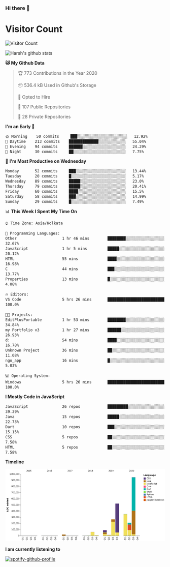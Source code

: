 ### Hi there 👋 

# Visitor Count
![Visitor Count](https://profile-counter.glitch.me/harsh2201/count.svg)

![Harsh's github stats](https://github-readme-stats.vercel.app/api?username=harsh2201&show_icons=true&theme=radical)


<!--START_SECTION:waka-->
**🐱 My Github Data** 

> 🏆 773 Contributions in the Year 2020
 > 
> 📦 536.4 kB Used in Github's Storage 
 > 
> 💼 Opted to Hire
 > 
> 📜 107 Public Repositories
 > 
> 🔑 28 Private Repositories 

**I'm an Early 🐤** 

```text
🌞 Morning    50 commits     ███░░░░░░░░░░░░░░░░░░░░░░   12.92% 
🌆 Daytime    213 commits    █████████████░░░░░░░░░░░░   55.04% 
🌃 Evening    94 commits     ██████░░░░░░░░░░░░░░░░░░░   24.29% 
🌙 Night      30 commits     ██░░░░░░░░░░░░░░░░░░░░░░░   7.75%

```
📅 **I'm Most Productive on Wednesday** 

```text
Monday       52 commits     ███░░░░░░░░░░░░░░░░░░░░░░   13.44% 
Tuesday      20 commits     █░░░░░░░░░░░░░░░░░░░░░░░░   5.17% 
Wednesday    89 commits     █████░░░░░░░░░░░░░░░░░░░░   23.0% 
Thursday     79 commits     █████░░░░░░░░░░░░░░░░░░░░   20.41% 
Friday       60 commits     ████░░░░░░░░░░░░░░░░░░░░░   15.5% 
Saturday     58 commits     ███░░░░░░░░░░░░░░░░░░░░░░   14.99% 
Sunday       29 commits     █░░░░░░░░░░░░░░░░░░░░░░░░   7.49%

```


📊 **This Week I Spent My Time On** 

```text
⌚︎ Time Zone: Asia/Kolkata

💬 Programming Languages: 
Other                    1 hr 46 mins        ████████░░░░░░░░░░░░░░░░░   32.67% 
JavaScript               1 hr 5 mins         █████░░░░░░░░░░░░░░░░░░░░   20.12% 
HTML                     55 mins             ████░░░░░░░░░░░░░░░░░░░░░   16.98% 
C                        44 mins             ███░░░░░░░░░░░░░░░░░░░░░░   13.77% 
Properties               13 mins             █░░░░░░░░░░░░░░░░░░░░░░░░   4.08%

🔥 Editors: 
VS Code                  5 hrs 26 mins       █████████████████████████   100.0%

🐱‍💻 Projects: 
EditPlusPortable         1 hr 53 mins        ████████░░░░░░░░░░░░░░░░░   34.84% 
my Portfolio v3          1 hr 27 mins        ██████░░░░░░░░░░░░░░░░░░░   26.93% 
d:                       54 mins             ████░░░░░░░░░░░░░░░░░░░░░   16.78% 
Unknown Project          36 mins             ██░░░░░░░░░░░░░░░░░░░░░░░   11.08% 
ngo_app                  16 mins             █░░░░░░░░░░░░░░░░░░░░░░░░   5.03%

💻 Operating System: 
Windows                  5 hrs 26 mins       █████████████████████████   100.0%

```

**I Mostly Code in JavaScript** 

```text
JavaScript               26 repos            █████████░░░░░░░░░░░░░░░░   39.39% 
Java                     15 repos            █████░░░░░░░░░░░░░░░░░░░░   22.73% 
Dart                     10 repos            ███░░░░░░░░░░░░░░░░░░░░░░   15.15% 
CSS                      5 repos             ██░░░░░░░░░░░░░░░░░░░░░░░   7.58% 
HTML                     5 repos             ██░░░░░░░░░░░░░░░░░░░░░░░   7.58%

```


**Timeline**

![Chart not found](https://github.com/harsh2201/harsh2201/blob/master/charts/bar_graph.png) 


<!--END_SECTION:waka-->

**I am currently listening to**

[![spotify-github-profile](https://spotify-github-profile.vercel.app/api/view?uid=0zd53poz5lu9da8yk1wq8bpss&cover_image=true)](https://spotify-github-profile.vercel.app/api/view?uid=0zd53poz5lu9da8yk1wq8bpss&redirect=true)
